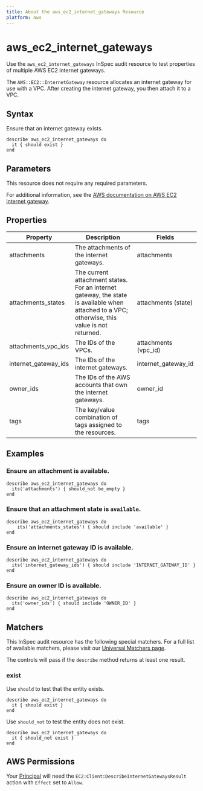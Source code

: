 ```yaml
---
title: About the aws_ec2_internet_gateways Resource
platform: aws
---
```


# aws_ec2_internet_gateways

Use the `aws_ec2_internet_gateways` InSpec audit resource to test properties of multiple AWS EC2 internet gateways.

The `AWS::EC2::InternetGateway` resource allocates an internet gateway for use with a VPC. After creating the internet gateway, you then attach it to a VPC.

## Syntax

Ensure that an internet gateway exists.

    describe aws_ec2_internet_gateways do
      it { should exist }
    end

## Parameters

This resource does not require any required parameters.

For additional information, see the [AWS documentation on AWS EC2 internet gateway](https://docs.aws.amazon.com/AWSCloudFormation/latest/UserGuide/aws-resource-ec2-internetgateway.html).

## Properties

| Property | Description | Fields |
| --- | --- | --- |
| attachments | The attachments of the internet gateways. | attachments |
| attachments_states | The current attachment states. For an internet gateway, the state is available when attached to a VPC; otherwise, this value is not returned. | attachments (state) |
| attachments_vpc_ids | The IDs of the VPCs. | attachments (vpc_id) |
| internet_gateway_ids | The IDs of the internet gateways. | internet_gateway_id |
| owner_ids | The IDs of the AWS accounts that own the internet gateways. | owner_id |
| tags | The key/value combination of tags assigned to the resources. | tags |

## Examples

### Ensure an attachment is available.

    describe aws_ec2_internet_gateways do
      its('attachments') { should_not be_empty }
    end

### Ensure that an attachment state is `available`.

    describe aws_ec2_internet_gateways do
        its('attachments_states') { should include 'available' }
    end

### Ensure an internet gateway ID is available.

    describe aws_ec2_internet_gateways do
      its('internet_gateway_ids') { should include 'INTERNET_GATEWAY_ID' }
    end

### Ensure an owner ID is available.

    describe aws_ec2_internet_gateways do
      its('owner_ids') { should include 'OWNER_ID' }
    end

## Matchers

This InSpec audit resource has the following special matchers. For a full list of available matchers, please visit our [Universal Matchers page](https://www.inspec.io/docs/reference/matchers/).

The controls will pass if the `describe` method returns at least one result.

### exist

Use `should` to test that the entity exists.

    describe aws_ec2_internet_gateways do
      it { should exist }
    end

Use `should_not` to test the entity does not exist.

    describe aws_ec2_internet_gateways do
      it { should_not exist }
    end

## AWS Permissions

Your [Principal](https://docs.aws.amazon.com/IAM/latest/UserGuide/intro-structure.html#intro-structure-principal) will need the `EC2:Client:DescribeInternetGatewaysResult` action with `Effect` set to `Allow`.
